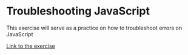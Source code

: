 # Troubleshooting JavaScript

This exercise will serve as a practice on how to troubleshoot errors on JavaScript

[Link to the exercise](https://developer.mozilla.org/en-US/docs/Learn/JavaScript/First_steps/What_went_wrong#an_erroneous_example)